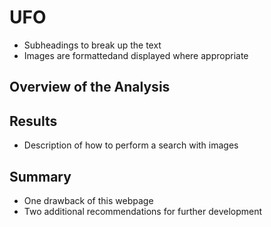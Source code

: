 # UFO

- Subheadings to break up the text
- Images are formattedand displayed where appropriate

## Overview of the Analysis

## Results
- Description of how to perform a search with images

## Summary
- One drawback of this webpage
- Two additional recommendations for further development
